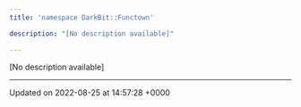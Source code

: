 ```yaml
---
title: 'namespace DarkBit::Functown'

description: "[No description available]"

---
```







[No description available]






-------------------------------

Updated on 2022-08-25 at 14:57:28 +0000